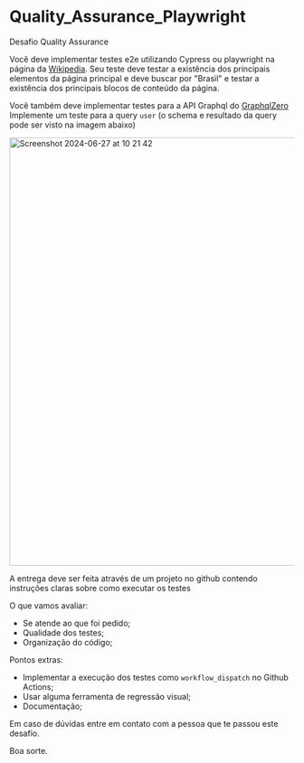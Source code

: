 # Quality_Assurance_Playwright
Desafio Quality Assurance

Você deve implementar testes e2e utilizando Cypress ou playwright na página da [Wikipedia](https://www.wikipedia.org/).
Seu teste deve testar a existência dos principais elementos da página principal e deve buscar por "Brasil" e testar a existência dos principais blocos de conteúdo da página.

Você também deve implementar testes para a API Graphql do [GraphqlZero](https://graphqlzero.almansi.me/)
Implemente um teste para a query `user` (o schema e resultado da query pode ser visto na imagem abaixo)


<img width="758" alt="Screenshot 2024-06-27 at 10 21 42" src="https://github.com/winnin/desafio/assets/1219172/144d2941-562d-4381-be35-6e48bc548301">

A entrega deve ser feita através de um projeto no github contendo instruções claras sobre como executar os testes

O que vamos avaliar:
- Se atende ao que foi pedido;
- Qualidade dos testes;
- Organização do código;

Pontos extras:
- Implementar a execução dos testes como `workflow_dispatch` no Github Actions;
- Usar alguma ferramenta de regressão visual;
- Documentação;

Em caso de dúvidas entre em contato com a pessoa que te passou este desafio.

Boa sorte.
